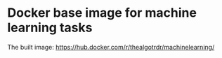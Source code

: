 # Docker base image for machine learning tasks

The built image: https://hub.docker.com/r/thealgotrdr/machinelearning/
